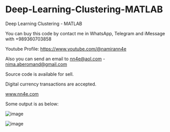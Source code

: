 # Deep-Learning-Clustering-MATLAB
Deep Learning Clustering - MATLAB

You can buy this code by contact me in WhatsApp, Telegram and iMessage with +989360703858

Youtube Profile: https://www.youtube.com/@namirann4e

Also you can send an email to nn4e@aol.com - nima.aberomand@gmail.com

Source code is available for sell.

Digital currency transactions are accepted.

www.nn4e.com

Some output is as below:

![image](https://github.com/user-attachments/assets/d78c7482-90f6-4d58-8c3f-1bf82b7cb9d0)

![image](https://github.com/user-attachments/assets/7cf04f43-f00c-4bfc-a7da-18c4592cb159)
